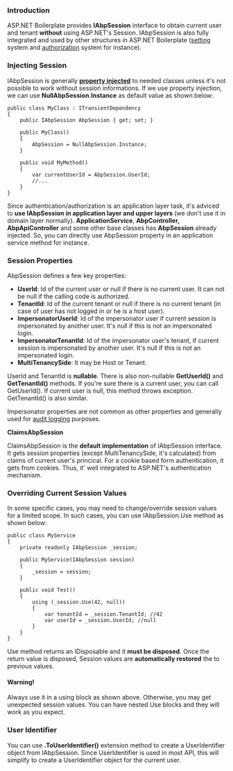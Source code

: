 ### Introduction

ASP.NET Boilerplate provides **IAbpSession** interface to obtain current
user and tenant **without** using ASP.NET's Session. IAbpSession is also
fully integrated and used by other structures in ASP.NET Boilerplate
([setting](Setting-Management.md) system and
[authorization](Authorization.md) system for instance).

### Injecting Session

IAbpSession is generally **[property
injected](/Pages/Documents/Dependency-Injection#DocPropertyInjection)**
to needed classes unless it's not possible to work without session
informations. If we use property injection, we can use
**NullAbpSession.Instance** as default value as shown below:

    public class MyClass : ITransientDependency
    {
        public IAbpSession AbpSession { get; set; }

        public MyClass()
        {
            AbpSession = NullAbpSession.Instance;
        }

        public void MyMethod()
        {
            var currentUserId = AbpSession.UserId;
            //...
        }
    }

Since authentication/authorization is an application layer task, it's
adviced to **use IAbpSession in application layer and upper layers** (we
don't use it in domain layer normally). **ApplicationService**,
**AbpController,** **AbpApiController** and some other base classes has
**AbpSession** already injected. So, you can directly use AbpSession
property in an application service method for instance.

### Session Properties

AbpSession defines a few key properties:

-   **UserId**: Id of the current user or null if there is no current
    user. It can not be null if the calling code is authorized.
-   **TenantId**: Id of the current tenant or null if there is no
    current tenant (in case of user has not logged in or he is a host
    user).
-   **ImpersonatorUserId**: Id of the impersonator user if current
    session is impersonated by another user. It's null if this is not an
    impersonated login.
-   **ImpersonatorTenantId**: Id of the impersonator user's tenant, if
    current session is impersonated by another user. It's null if this
    is not an impersonated login.
-   **MultiTenancySide**: It may be Host or Tenant.

UserId and TenantId is **nullable**. There is also non-nullable
**GetUserId()** and **GetTenantId()** methods. If you're sure there is a
current user, you can call GetUserId(). If current user is null, this
method throws exception. GetTenantId() is also similar.

Impersonator properties are not common as other properties and generally
used for [audit logging](/Pages/Documents/Audit-Logging) purposes.

**ClaimsAbpSession**

ClaimsAbpSession is the **default implementation** of IAbpSession
interface. It gets session properties (except MultiTenancySide, it's
calculated) from claims of current user's princical. For a cookie based
form authentication, it gets from cookies. Thus, it' well integrated to
ASP.NET's authentication mechanism.

### Overriding Current Session Values

In some specific cases, you may need to change/override session values
for a limited scope. In such cases, you can use IAbpSession.Use method
as shown below:

    public class MyService
    {
        private readonly IAbpSession _session;

        public MyService(IAbpSession session)
        {
            _session = session;
        }

        public void Test()
        {
            using (_session.Use(42, null))
            {
                var tenantId = _session.TenantId; //42
                var userId = _session.UserId; //null
            }
        }
    }

Use method returns an IDisposable and it **must be disposed**. Once the
return value is disposed, Session values are **automatically restored**
the to previous values.

#### Warning!

Always use it in a using block as shown above. Otherwise, you may get
unexpected session values. You can have nested Use blocks and they will
work as you expect.

### User Identifier

You can use **.ToUserIdentifier()** extension method to create a
UserIdentifier object from IAbpSession. Since UserIdentifier is used in
most API, this will simplify to create a UserIdentifier object for the
current user.
